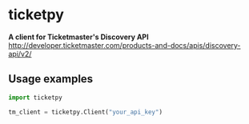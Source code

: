 # ticketpy
**A client for Ticketmaster's Discovery API**
http://developer.ticketmaster.com/products-and-docs/apis/discovery-api/v2/
## Usage examples

```python
import ticketpy

tm_client = ticketpy.Client("your_api_key")


```